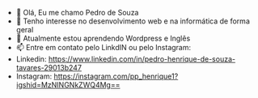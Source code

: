 - 👋 Olá, Eu me chamo Pedro de Souza
- 👀 Tenho interesse no desenvolvimento web e na informática de forma geral
- 🌱 Atualmente estou aprendendo Wordpress e Inglês
- 📫 Entre em contato pelo LinkdIN ou pelo Instagram: 
- Linkedin: https://www.linkedin.com/in/pedro-henrique-de-souza-tavares-29013b247
- Instagram: https://instagram.com/pp_henrique1?igshid=MzNINGNkZWQ4Mg== 

<!---
Pedro-OSouza/Pedro-OSouza is a ✨ special ✨ repository because its `README.md` (this file) appears on your GitHub profile.
You can click the Preview link to take a look at your changes.
--->
